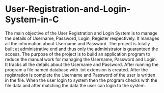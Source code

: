 # User-Registration-and-Login-System-in-C
The main objective of the User Registration and Login System is to 
manage the details of Username, Password, Login, Register respectively. 
It manages all the information about Username and Password. The project 
is totally built at administrative end and thus only the administrator 
is guaranteed the access. The purpose of the project is to build an 
application program to reduce the manual work for managing the Username, 
Password and Login. It tracks all the details about the Username and 
Password. After running the program a file named database with .txt 
extension is created. After the registration is complete the Username 
and Password of the user is written in the file. When the user login 
to system then the program checks with the file data and after matching 
the data the user can login to the system. 
